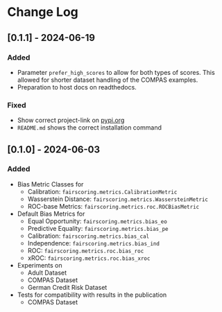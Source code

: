 # Change Log

## [0.1.1] - 2024-06-19
 
### Added
- Parameter `prefer_high_scores` to allow for both types of scores.
  This allowed for shorter dataset handling of the COMPAS examples.
- Preparation to host docs on readthedocs. 
 
### Fixed
 
- Show correct project-link on [pypi.org](https://pypi.org/project/fair-scoring/) 
- `README.md` shows the correct installation command

## [0.1.0] - 2024-06-03
 
### Added
- Bias Metric Classes for
  - Calibration: `fairscoring.metrics.CalibrationMetric`
  - Wasserstein Distance: `fairscoring.metrics.WassersteinMetric`
  - ROC-base Metrics: `fairscoring.metrics.roc.ROCBiasMetric`
- Default Bias Metrics for
  - Equal Opportunity: `fairscoring.metrics.bias_eo`
  - Predictive Equality: `fairscoring.metrics.bias_pe`
  - Calibration: `fairscoring.metrics.bias_cal`
  - Independence: `fairscoring.metrics.bias_ind`
  - ROC: `fairscoring.metrics.roc.bias_roc`
  - xROC: `fairscoring.metrics.roc.bias_xroc`
- Experiments on
  - Adult Dataset
  - COMPAS Dataset
  - German Credit Risk Dataset
- Tests for compatibility with results in the publication
  - COMPAS Dataset